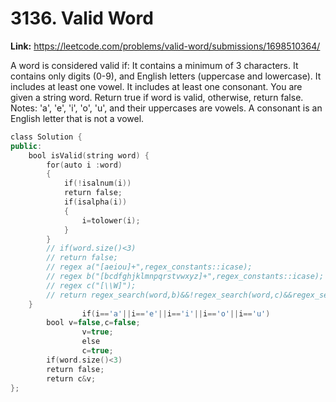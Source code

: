 # 3136. Valid Word

**Link:** https://leetcode.com/problems/valid-word/submissions/1698510364/

A word is considered valid if: It contains a minimum of 3 characters. It contains only digits (0-9), and English letters (uppercase and lowercase). It includes at least one vowel. It includes at least one consonant. You are given a string word. Return true if word is valid, otherwise, return false. Notes: 'a', 'e', 'i', 'o', 'u', and their uppercases are vowels. A consonant is an English letter that is not a vowel.

```cpp
class Solution {
public:
    bool isValid(string word) {
        for(auto i :word)
        {
            if(!isalnum(i))
            return false;
            if(isalpha(i))
            {
                i=tolower(i);
            }
        }
        // if(word.size()<3)
        // return false;
        // regex a("[aeiou]+",regex_constants::icase);
        // regex b("[bcdfghjklmnpqrstvwxyz]+",regex_constants::icase);
        // regex c("[\\W]");
        // return regex_search(word,b)&&!regex_search(word,c)&&regex_search(word,a);
    }
                if(i=='a'||i=='e'||i=='i'||i=='o'||i=='u')
        bool v=false,c=false;
                v=true;
                else
                c=true;
        if(word.size()<3)
        return false;
        return c&v;
};
```
